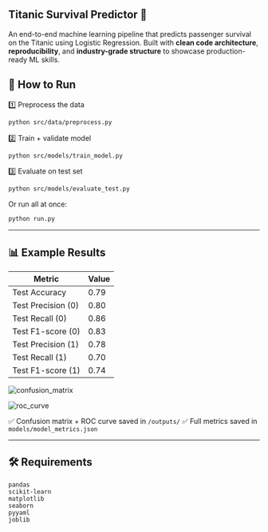 ## Titanic Survival Predictor 🚢

An end-to-end machine learning pipeline that predicts passenger survival on the Titanic using Logistic Regression.
Built with **clean code architecture**, **reproducibility**, and **industry-grade structure** to showcase production-ready ML skills.

## 🚀 How to Run

1️⃣ Preprocess the data

```bash
python src/data/preprocess.py
````

2️⃣ Train + validate model

```bash
python src/models/train_model.py
```

3️⃣ Evaluate on test set

```bash
python src/models/evaluate_test.py
```

Or run all at once:

```bash
python run.py
```

-----

## 📊 Example Results

| Metric              | Value |
|---------------------|-------|
| Test Accuracy       | 0.79  |
| Test Precision (0)  | 0.80  |
| Test Recall (0)     | 0.86  |
| Test F1-score (0)   | 0.83  |
| Test Precision (1)  | 0.78  |
| Test Recall (1)     | 0.70  |
| Test F1-score (1)   | 0.74  |

![confusion_matrix](https://github.com/user-attachments/assets/3b37b408-a829-4fbb-a586-3763d6d38e5e)

![roc_curve](https://github.com/user-attachments/assets/706bac33-a4e0-4ea2-8730-e2f8f75cdd1d)

✅ Confusion matrix + ROC curve saved in `/outputs/`
✅ Full metrics saved in `models/model_metrics.json`

-----

## 🛠 Requirements

```
pandas
scikit-learn
matplotlib
seaborn
pyyaml
joblib
```
